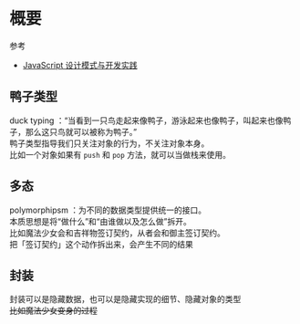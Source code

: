 # 概要

参考

- [JavaScript 设计模式与开发实践](https://www.ituring.com.cn/book/1632)

## 鸭子类型

duck typing ：“当看到一只鸟走起来像鸭子，游泳起来也像鸭子，叫起来也像鸭子，那么这只鸟就可以被称为鸭子。”  
鸭子类型指导我们只关注对象的行为，不关注对象本身。  
比如一个对象如果有 `push` 和 `pop` 方法，就可以当做栈来使用。

## 多态

polymorphipsm ：为不同的数据类型提供统一的接口。  
本质思想是将“做什么”和“由谁做以及怎么做”拆开。  
比如魔法少女会和吉祥物签订契约，从者会和御主签订契约。  
把「签订契约」这个动作拆出来，会产生不同的结果

## 封装

封装可以是隐藏数据，也可以是隐藏实现的细节、隐藏对象的类型  
~~比如魔法少女变身的过程~~
